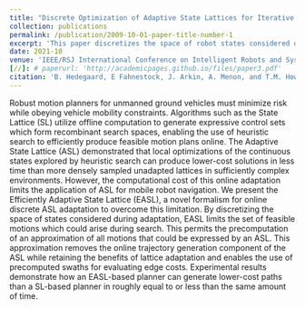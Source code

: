 ```yaml
---
title: "Discrete Optimization of Adaptive State Lattices for Iterative Motion Planning on Unmanned Ground Vehicles"
collection: publications
permalink: /publication/2009-10-01-paper-title-number-1
excerpt: 'This paper discretizes the space of robot states considered during node adaptation in order to more efficiently perform graph-based search for unmanned ground vehicles.'
date: 2021-10
venue: 'IEEE/RSJ International Conference on Intelligent Robots and Systems (IROS)'
[//]: # paperurl: 'http://academicpages.github.io/files/paper3.pdf'
citation: 'B. Hedegaard, E Fahnestock, J. Arkin, A. Menon, and T.M. Howard. (2021). &quot;Discrete Optimization of Adaptive State Lattices for Iterative Motion Planning on Unmanned Ground Vehicles&quot; <i>2021 IEEE/RSJ International Conference on Intelligent Robots and Systems</i>. pp. 5764-5771.'
---
```


Robust motion planners for unmanned ground vehicles must minimize risk while obeying vehicle mobility constraints. Algorithms such as the State Lattice (SL) utilize offline computation to generate expressive control sets which form recombinant search spaces, enabling the use of heuristic search to efficiently produce feasible motion plans online. The Adaptive State Lattice (ASL) demonstrated that local optimizations of the continuous states explored by heuristic search can produce lower-cost solutions in less time than more densely sampled unadapted lattices in sufficiently complex environments. However, the computational cost of this online adaptation limits the application of ASL for mobile robot navigation. We present the Efficiently Adaptive State Lattice (EASL), a novel formalism for online discrete ASL adaptation to overcome this limitation. By discretizing the space of states considered during adaptation, EASL limits the set of feasible motions which could arise during search. This permits the precomputation of an approximation of all motions that could be expressed by an ASL. This approximation removes the online trajectory generation component of the ASL while retaining the benefits of lattice adaptation and enables the use of precomputed swaths for evaluating edge costs. Experimental results demonstrate how an EASL-based planner can generate lower-cost paths than a SL-based planner in roughly equal to or less than the same amount of time.

